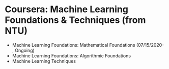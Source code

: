 # Coursera: Machine Learning Foundations & Techniques (from NTU)

* Machine Learning Foundations: Mathematical Foundations (07/15/2020- , Ongoing)
* Machine Learning Foundations: Algorithmic Foundations
* Machine Learning Techniques